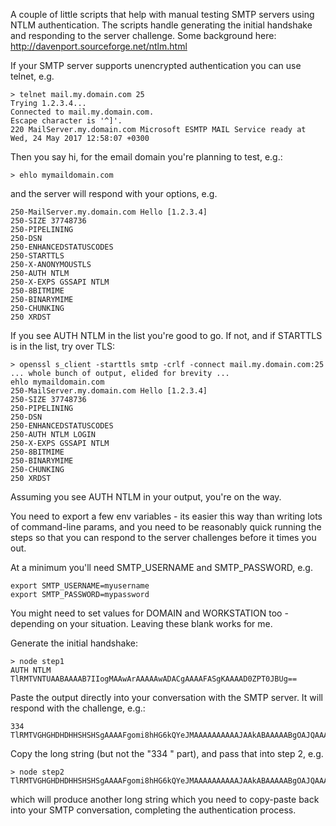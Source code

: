 A couple of little scripts that help with manual testing SMTP servers using NTLM authentication. The scripts handle generating the initial handshake and responding to the server challenge. Some background here: http://davenport.sourceforge.net/ntlm.html

If your SMTP server supports unencrypted authentication you can use telnet, e.g.

```
> telnet mail.my.domain.com 25
Trying 1.2.3.4...
Connected to mail.my.domain.com.
Escape character is '^]'.
220 MailServer.my.domain.com Microsoft ESMTP MAIL Service ready at Wed, 24 May 2017 12:58:07 +0300
```

Then you say hi, for the email domain you're planning to test, e.g.:

```
> ehlo mymaildomain.com
```

and the server will respond with your options, e.g.

```
250-MailServer.my.domain.com Hello [1.2.3.4]
250-SIZE 37748736
250-PIPELINING
250-DSN
250-ENHANCEDSTATUSCODES
250-STARTTLS
250-X-ANONYMOUSTLS
250-AUTH NTLM
250-X-EXPS GSSAPI NTLM
250-8BITMIME
250-BINARYMIME
250-CHUNKING
250 XRDST
```

If you see AUTH NTLM in the list you're good to go. If not, and if STARTTLS is in the list, try over TLS:

```
> openssl s_client -starttls smtp -crlf -connect mail.my.domain.com:25
... whole bunch of output, elided for brevity ...
ehlo mymaildomain.com
250-MailServer.my.domain.com Hello [1.2.3.4]
250-SIZE 37748736
250-PIPELINING
250-DSN
250-ENHANCEDSTATUSCODES
250-AUTH NTLM LOGIN
250-X-EXPS GSSAPI NTLM
250-8BITMIME
250-BINARYMIME
250-CHUNKING
250 XRDST
```

Assuming you see AUTH NTLM in your output, you're on the way.

You need to export a few env variables - its easier this way than writing lots of command-line params, and you need to be reasonably quick running the steps so that you can respond to the server challenges before it times you out.

At a minimum you'll need SMTP_USERNAME and SMTP_PASSWORD, e.g.

```
export SMTP_USERNAME=myusername
export SMTP_PASSWORD=mypassword
```

You might need to set values for DOMAIN and WORKSTATION too - depending on your situation. Leaving these blank works for me.

Generate the initial handshake:

```
> node step1
AUTH NTLM TlRMTVNTUAABAAAAB7IIogMAAwArAAAAAwADACgAAAAFASgKAAAAD0ZPT0JBUg==
```

Paste the output directly into your conversation with the SMTP server. It will respond with the challenge, e.g.:

```
334 TlRMTVGHGHDHDHHSHSHSgAAAAFgomi8hHG6kQYeJMAAAAAAAAAAJAAkABAAAAABgOAJQAAAA9NAE8AQwBJAAIACABNAE8AQwBJAAEAEAB12345VJWEVIWBJAEMABAAWAG0AbwBjAGkALgBnAG8AdgAuAHMAYFHWHF0FHWHWF4FJFJFJQAaQBjAC4AbQBvAGMAacwBwAGHEF877mwWEF89
```

Copy the long string (but not the "334 " part), and pass that into step 2, e.g.

```
> node step2 TlRMTVGHGHDHDHHSHSHSgAAAAFgomi8hHG6kQYeJMAAAAAAAAAAJAAkABAAAAABgOAJQAAAA9NAE8AQwBJAAIACABNAE8AQwBJAAEAEAB12345VJWEVIWBJAEMABAAWAG0AbwBjAGkALgBnAG8AdgAuAHMAYFHWHF0FHWHWF4FJFJFJQAaQBjAC4AbQBvAGMAacwBwAGHEF877mwWEF89
```

which will produce another long string which you need to copy-paste back into your SMTP conversation, completing the authentication process.
